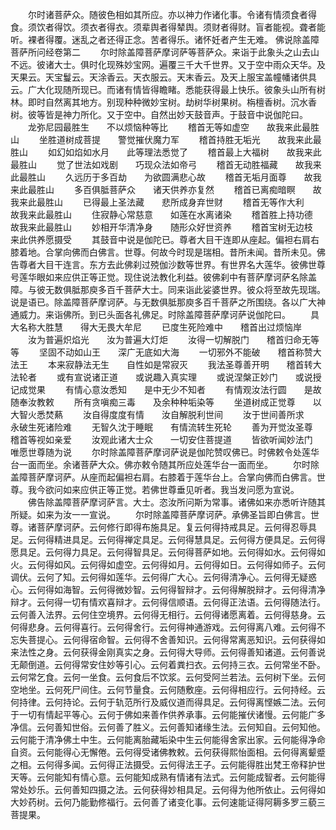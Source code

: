 <!-- { "loadSidebar": true } -->
　　尔时诸菩萨众。随彼色相如其所应。亦以神力作诸化事。令诸有情须食者得食。须饮者得饮。须衣者得衣。须辈舆者得辇舆。须财者得财。盲者能视。聋者能听。裸者得覆。迷乱之者还得正念。苦者得乐。诸怀妊者产生无难。
佛说除盖障菩萨所问经卷第二
　　尔时除盖障菩萨摩诃萨等菩萨众。来诣于此象头之山去山不远。彼诸大士。俱时化现殊妙宝网。遍覆三千大千世界。又于空中雨众天华。及天果云。天宝鬘云。天涂香云。天衣服云。天末香云。及天上服宝盖幢幡诸供具云。广大化现随所现已。而诸有情皆得瞻睹。悉能获得最上快乐。彼象头山所有树林。即时自然离其地方。别现种种微妙宝树。劫树华树果树。栴檀香树。沉水香树。彼等皆是神力所化。又于空中。自然出妙天鼓音声。于鼓音中说伽陀曰。
　　龙弥尼园最胜生　　不以烦恼种等比
　　稽首无等如虚空　　故我来此最胜山
　　坐胜道树成菩提　　警觉摧伏魔力军
　　稽首持胜无垢光　　故我来此最胜山
　　如幻如焰如水月　　此等理法悉觉了
　　稽首最上大福树　　故我来此最胜山
　　觉了世法如戏剧　　巧现众法如帝弓
　　稽首无动胜福藏　　故我来此最胜山
　　久远历于多百劫　　为欲圆满悲心故
　　稽首无垢月面尊　　故我来此最胜山
　　多百俱胝菩萨众　　诸天供养亦复然
　　稽首已离痴暗瞑　　故我来此最胜山
　　已得最上圣法藏　　悲所成身弃世财
　　稽首无等作大利　　故我来此最胜山
　　住寂静心常慈意　　如莲在水离诸染
　　稽首胜上持功德　　故我来此最胜山
　　妙相开华清净身　　随形众好世资养
　　稽首宝树无边枝　　来此供养愿摄受
　　其鼓音中说是伽陀已。尊者大目干连即从座起。偏袒右肩右膝着地。合掌向佛而白佛言。世尊。何故今时现是瑞相。昔所未闻。昔所未见。佛告尊者大目干连言。东方去此佛刹过殑伽沙数等世界。有世界名大莲华。彼佛世尊号莲华眼如来应供正等正觉。现住说法教化利益。彼佛刹中有菩萨摩诃萨名除盖障。与彼无数俱胝那庾多百千菩萨大士。同来诣此娑婆世界。彼众将至故先现瑞。说是语已。除盖障菩萨摩诃萨。与无数俱胝那庾多百千菩萨之所围绕。各以广大神通威力。来诣佛所。到已头面各礼佛足。时除盖障菩萨摩诃萨说伽陀曰。
　　具大名称大胜慧　　得大无畏大牟尼
　　已度生死险难中　　稽首出过烦恼岸
　　汝为普遍炽焰光　　汝为普遍大灯炬
　　汝得一切解脱门　　稽首归命无等等
　　坚固不动如山王　　深广无底如大海
　　一切邪外不能破　　稽首称赞大法王
　　本来寂静法无生　　自性如是常寂灭
　　我法圣尊善开明　　稽首转大法轮者
　　或有宣说诸正道　　或说趣入真实理
　　或说涅槃正妙门　　或说授记成觉果
　　有情心意汝悉知　　是中无少不知者
　　有情观汝法行圆　　是故随奉汝教敕
　　所有贪嗔痴三毒　　及余种种垢染等
　　坐道树成正觉尊　　以大智火悉焚爇
　　汝自得度度有情　　汝自解脱利世间
　　汝于世间善所求　　永破生死诸险难
　　无智久沈于睡眠　　有情流转生死轮
　　善为开觉汝圣尊　　稽首等视如亲爱
　　汝观此诸大士众　　一切安住菩提道
　　皆欲听闻妙法门　　唯愿世尊随为说
　　尔时除盖障菩萨摩诃萨说是伽陀赞叹佛已。时佛敕令处莲华台一面而坐。余诸菩萨大众。佛亦敕令随其所应处莲华台一面而坐。
　　尔时除盖障菩萨摩诃萨。从座而起偏袒右肩。右膝着于莲华台上。合掌向佛而白佛言。世尊。我今欲问如来应供正等正觉。若佛世尊垂见听者。我当发问愿为宣说。
　　佛告除盖障菩萨摩诃萨言。大士。恣汝所问斯为常事。诸佛如来亦悉听许随其所疑。如来为汝一一宣说。
　　尔时除盖障菩萨摩诃萨。承佛圣旨即白佛言。世尊。诸菩萨摩诃萨。云何修行即得布施具足。复云何得持戒具足。云何得忍辱具足。云何得精进具足。云何得禅定具足。云何得慧具足。云何得方便具足。云何得愿具足。云何得力具足。云何得智具足。云何得菩萨如地。云何得如水。云何得如火。云何得如风。云何得如虚空。云何得如月。云何得如日。云何得如师子。云何调伏。云何了知。云何得如莲华。云何得广大心。云何得清净心。云何得无疑惑心。云何得如海智。云何得微妙智。云何得智辩才。云何得解脱辩才。云何得清净辩才。云何得一切有情欢喜辩才。云何得信顺语。云何得正法语。云何得随法行。云何善入法界。云何住空境界。云何得无相行。云何得诸愿离着。云何得慈身。云何得悲身。云何得喜行。云何得舍行。云何得神通游戏。云何得离八难。云何得不忘失菩提心。云何得宿命智。云何得不舍善知识。云何得常离恶知识。云何获得如来法性之身。云何获得金刚真实之身。云何得大导师。云何得善知诸道。云何善说无颠倒道。云何得常安住妙等引心。云何着粪扫衣。云何持三衣。云何常坐不卧。云何常乞食。云何一坐食。云何食后不饮浆。云何受阿兰若法。云何树下坐。云何空地坐。云何死尸间住。云何节量食。云何随敷座。云何得相应行。云何持经。云何持律。云何持论。云何于轨范所行及威仪道而得具足。云何得离悭嫉二法。云何于一切有情起平等心。云何于佛如来善作供养承事。云何能摧伏诸慢。云何能广多净信。云何善知世俗。云何善了胜义。云何善知诸缘生法。云何知自。云何知他。云何能于清净佛土中生。云何能离胎藏垢染中生云何能得舍家出家。云何能得净命自资。云何能得心无懈倦。云何得受诸佛教敕。云何获得熙怡面相。云何得离颦蹙之相。云何得多闻。云何得正法摄受。云何得法王子。云何能得胜出梵王帝释护世天等。云何能知有情心意。云何能知成熟有情诸有法式。云何能成智者。云何能得常处妙乐。云何善知四摄之法。云何获得妙相具足。云何得为他所依止。云何得如大妙药树。云何乃能勤修福行。云何善了诸变化事。云何速能证得阿耨多罗三藐三菩提果。
